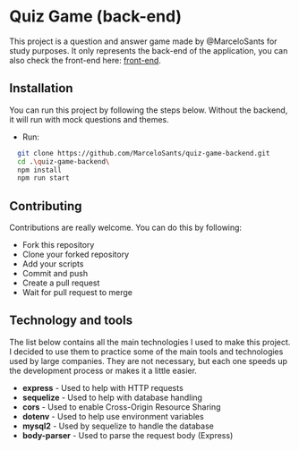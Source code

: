 # Quiz Game (back-end)

This project is a question and answer game made by @MarceloSants for study purposes. It only represents the back-end of the application, you can also check the front-end here: [front-end](https://github.com/MarceloSants/quiz-game-backend).

## Installation

You can run this project by following the steps below. Without the backend, it will run with mock questions and themes.

- Run:

```bash
  git clone https://github.com/MarceloSants/quiz-game-backend.git
  cd .\quiz-game-backend\
  npm install
  npm run start
```

## Contributing

Contributions are really welcome. You can do this by following:

- Fork this repository
- Clone your forked repository
- Add your scripts
- Commit and push
- Create a pull request
- Wait for pull request to merge

## Technology and tools

The list below contains all the main technologies I used to make this project. I decided to use them to practice some of the main tools and technologies used by large companies. They are not necessary, but each one speeds up the development process or makes it a little easier.

- <b>express</b> - Used to help with HTTP requests
- <b>sequelize</b> - Used to help with database handling
- <b>cors</b> - Used to enable Cross-Origin Resource Sharing
- <b>dotenv</b> - Used to help use environment variables
- <b>mysql2</b> - Used by sequelize to handle the database
- <b>body-parser</b> - Used to parse the request body (Express)
